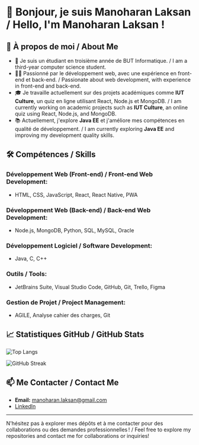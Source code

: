 # 👋 Bonjour, je suis Manoharan Laksan / Hello, I'm Manoharan Laksan !

## 🚀 À propos de moi / About Me
- 🌱 Je suis un étudiant en troisième année de BUT Informatique. / I am a third-year computer science student.
- 👨‍💻 Passionné par le développement web, avec une expérience en front-end et back-end. / Passionate about web development, with experience in front-end and back-end.
- 🎓 Je travaille actuellement sur des projets académiques comme **IUT Culture**, un quiz en ligne utilisant React, Node.js et MongoDB. / I am currently working on academic projects such as **IUT Culture**, an online quiz using React, Node.js, and MongoDB.
- 📚 Actuellement, j'explore **Java EE** et j'améliore mes compétences en qualité de développement. / I am currently exploring **Java EE** and improving my development quality skills.

## 🛠️ Compétences / Skills

### Développement Web (Front-end) / Front-end Web Development:
- HTML, CSS, JavaScript, React, React Native, PWA

### Développement Web (Back-end) / Back-end Web Development:
- Node.js, MongoDB, Python, SQL, MySQL, Oracle

### Développement Logiciel / Software Development:
- Java, C, C++

### Outils / Tools:
- JetBrains Suite, Visual Studio Code, GitHub, Git, Trello, Figma

### Gestion de Projet / Project Management:
- AGILE, Analyse cahier des charges, Git

## 📈 Statistiques GitHub / GitHub Stats

![Top Langs](https://github-readme-stats.vercel.app/api/top-langs/?username=LaksanM&layout=compact&theme=radical)

![GitHub Streak](https://github-readme-streak-stats.herokuapp.com/?user=LaksanM&theme=radical)

## 📫 Me Contacter / Contact Me
- **Email:** manoharan.laksan@gmail.com
- [LinkedIn](https://www.linkedin.com/in/laksan-manoharan-0579791b7/)


---

N'hésitez pas à explorer mes dépôts et à me contacter pour des collaborations ou des demandes professionnelles ! / Feel free to explore my repositories and contact me for collaborations or inquiries!
